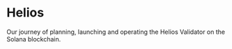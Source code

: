 # Helios
Our journey of planning, launching and operating the Helios Validator on the Solana blockchain.
